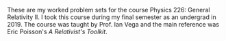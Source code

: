 These are my worked problem sets for the course Physics 226: General Relativity II.  I took this course during my final semester as an undergrad in 2019.  The course was taught by Prof. Ian Vega and the main reference was Eric Poisson's *A Relativist's Toolkit*.
